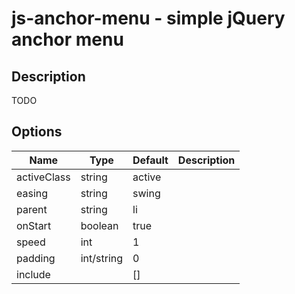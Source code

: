 # js-anchor-menu - simple jQuery anchor menu

## Description

TODO

## Options

Name | Type | Default | Description
---- | ---- | ------- | -----------
activeClass | string | active |
easing | string | swing |
parent | string | li |
onStart | boolean | true |
speed | int | 1 |
padding | int/string | 0 |
include | | [] |
